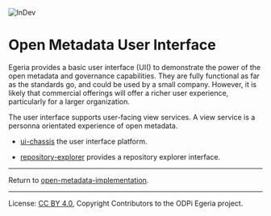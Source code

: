 <!-- SPDX-License-Identifier: CC-BY-4.0 -->
<!-- Copyright Contributors to the ODPi Egeria project. -->
 
![InDev](../../open-metadata-publication/website/images/egeria-content-status-in-development.png#pagewidth)

# Open Metadata User Interface

Egeria provides a basic user interface (UI() to demonstrate the power of the open
metadata and governance capabilities.  They are fully functional as
far as the standards go, and could be used by a small company.  However,
it is likely that commercial offerings will offer a richer user experience,
particularly for a larger organization.

The user interface supports user-facing view services. A view service is a personna orientated
experience of open metadata.


* [ui-chassis](ui-chassis) the user interface platform.

* [repository-explorer](./ui-chassis-spring/docs/RepositoryExplorer) provides a repository explorer interface.

----
Return to [open-metadata-implementation](..).

----
License: [CC BY 4.0](https://creativecommons.org/licenses/by/4.0/),
Copyright Contributors to the ODPi Egeria project.